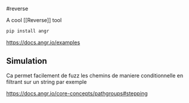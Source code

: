 #reverse 

A cool [[Reverse]] tool

```bash
pip install angr
```

https://docs.angr.io/examples

## Simulation
Ca permet facilement de fuzz les chemins de maniere conditionnelle en filtrant sur un string par exemple

https://docs.angr.io/core-concepts/pathgroups#stepping